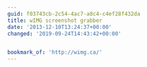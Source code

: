 ```yaml
---
guid: f03743cb-2c54-4ac7-a8c4-c4ef28f432da
title: wIMG screenshot grabber
date: '2013-12-10T13:24:37+00:00'
changed: '2019-09-24T14:43:42+00:00'


bookmark_of: 'http://wimg.ca/'
---
```




